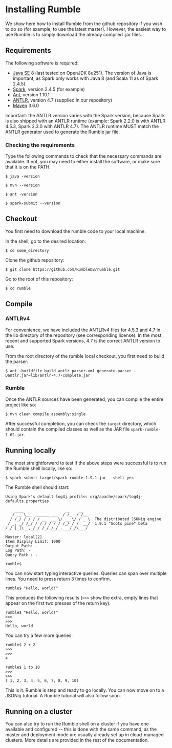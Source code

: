 # Installing Rumble

We show here how to install Rumble from the github repository if you wish to do so (for example, to use the latest master). However, the easiest way to use Rumble is to simply download the already compiled .jar files.

## Requirements

The following software is required:

- [Java SE](http://www.oracle.com/technetwork/java/javase/downloads/index.html) 8 (last tested on OpenJDK 8u251). The version of Java is important, as Spark only works with Java 8 (and Scala 11 as of Spark 2.4.5).
- [Spark](https://spark.apache.org/), version 2.4.5 (for example)
- [Ant](http://www.ant.org/), version 1.10.1
- [ANTLR](http://www.ant.org/), version 4.7 (supplied in our repository)
- [Maven](https://maven.apache.org/) 3.6.0

Important: the ANTLR version varies with the Spark version, because Spark is also shipped with an ANTLR runtime (example: Spark 2.2.0 is with ANTLR 4.5.3, Spark 2.3.0 with ANTLR 4.7). The ANTLR runtime MUST match the ANTLR generator used to generate the Rumble jar file.

### Checking the requirements

Type the following commands to check that the necessary commands are available. If not, you may need to either install the software, or make sure that it is on the PATH.

    $ java -version
    
    $ mvn --version

    $ ant -version

    $ spark-submit --version

## Checkout

You first need to download the rumble code to your local machine.

In the shell, go to the desired location:

    $ cd some_directory
    
Clone the github repository:
    
    $ git clone https://github.com/RumbleDB/rumble.git
    
Go to the root of this repository:

    $ cd rumble
    
## Compile

### ANTLRv4

For convenience, we have included the ANTLRv4 files for 4.5.3 and 4.7 in the lib directory of the repository (see corresponding license). In the most recent and supported Spark versions, 4.7 is the correct ANTLR version to use.

From the root directory of the rumble local checkout, you first need to build the parser:

    $ ant -buildfile build_antlr_parser.xml generate-parser -Dantlr.jar=lib/antlr-4.7-complete.jar
    
### Rumble

Once the ANTLR sources have been generated, you can compile the entire project like so:

    $ mvn clean compile assembly:single
    
After successful completion, you can check the `target` directory, which should contain the compiled classes as well as the JAR file `spark-rumble-1.62.jar`.
    
## Running locally

The most straightforward to test if the above steps were successful is to run the Rumble shell locally, like so:

    $ spark-submit target/spark-rumble-1.9.1.jar --shell yes

The Rumble shell should start:

    Using Spark's default log4j profile: org/apache/spark/log4j-defaults.properties

        ____                  __    __   
       / __ \__  ______ ___  / /_  / /__ 
      / /_/ / / / / __ `__ \/ __ \/ / _ \  The distributed JSONiq engine
     / _, _/ /_/ / / / / / / /_/ / /  __/  1.9.1 "Scots pine" beta
    /_/ |_|\__,_/_/ /_/ /_/_.___/_/\___/

    Master: local[2]
    Item Display Limit: 1000
    Output Path: -
    Log Path: -
    Query Path : -

    rumble$
    
You can now start typing interactive queries. Queries can span over multiple lines. You need to press return 3 times to confirm.
    
    rumble$ "Hello, world!"

This produces the following results (`>>>` show the extra, empty lines that appear on the first two presses of the return key).

    rumble$ "Hello, world!"
    >>> 
    >>> 
    Hello, world
    
You can try a few more queries.
    
    rumble$ 2 + 2
    >>> 
    >>> 
    4
    
    rumble$ 1 to 10
    >>> 
    >>> 
    ( 1, 2, 3, 4, 5, 6, 7, 8, 9, 10)
    
This is it. Rumble is step and ready to go locally. You can now move on to a JSONiq tutorial. A Rumble tutorial will also follow soon.

## Running on a cluster

You can also try to run the Rumble shell on a cluster if you have one available and configured -- this is done with the same command, as the master and deployment mode are usually already set up in cloud-managed clusters. More details are provided in the rest of the documentation.
